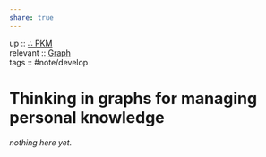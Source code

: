 ```yaml
---  
share: true  
---  
```

up :: [∴ PKM](./%E2%88%B4-PKM.md)  
relevant :: [Graph](../Graph.md)  
tags :: #note/develop   
  
# Thinking in graphs for managing personal knowledge  
*nothing here yet.*